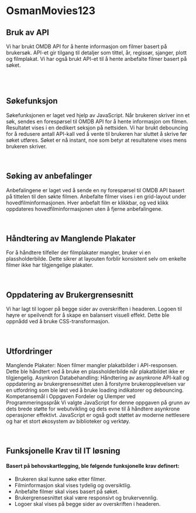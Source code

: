 # OsmanMovies123

## Bruk av API
Vi har brukt OMDB API for å hente informasjon om filmer basert på brukersøk. API-et gir tilgang til detaljer som tittel, år, regissør, sjanger, plott og filmplakat. Vi har også brukt API-et til å hente anbefalte filmer basert på søket.

<br />
<br />

## Søkefunksjon
Søkefunksjonen er laget ved hjelp av JavaScript. Når brukeren skriver inn et søk, sendes en forespørsel til OMDB API for å hente informasjon om filmen. Resultatet vises i en dedikert seksjon på nettsiden. Vi har brukt debouncing for å redusere antall API-kall ved å vente til brukeren har sluttet å skrive før søket utføres. Søket er nå instant, noe som betyr at resultatene vises mens brukeren skriver.

<br />

## Søking av anbefalinger
Anbefalingene er laget ved å sende en ny forespørsel til OMDB API basert på tittelen til den søkte filmen. Anbefalte filmer vises i en grid-layout under hovedfilminformasjonen. Hver anbefalt film er klikkbar, og ved klikk oppdateres hovedfilminformasjonen uten å fjerne anbefalingene.

<br />

## Håndtering av Manglende Plakater
For å håndtere tilfeller der filmplakater mangler, bruker vi en plassholderbilde. Dette sikrer at layouten forblir konsistent selv om enkelte filmer ikke har tilgjengelige plakater.

<br />

## Oppdatering av Brukergrensesnitt
Vi har lagt til logoer på begge sider av overskriften i headeren. Logoen til høyre er speilvendt for å skape en balansert visuell effekt. Dette ble oppnådd ved å bruke CSS-transformasjon.

<br />

## Utfordringer
Manglende Plakater: Noen filmer mangler plakatbilder i API-responsen. Dette ble håndtert ved å bruke en plassholderbilde når plakatbildet ikke er tilgjengelig.
Asynkron Databehandling: Håndtering av asynkrone API-kall og oppdatering av brukergrensesnittet uten å forstyrre brukeropplevelsen var en utfordring som ble løst ved å bruke loading indikatorer og debouncing.
Kompetansemål i Oppgaven
Fordeler og Ulemper ved Programmeringsspråk
Vi valgte JavaScript for denne oppgaven på grunn av dets brede støtte for webutvikling og dets evne til å håndtere asynkrone operasjoner effektivt. JavaScript er også godt støttet av moderne nettlesere og har et stort økosystem av biblioteker og verktøy.

<br />

## Funksjonelle Krav til IT løsning
#### Basert på behovskartlegging, ble følgende funksjonelle krav definert:
- Brukeren skal kunne søke etter filmer.
- Filminformasjon skal vises tydelig og oversiktlig.
- Anbefalte filmer skal vises basert på søket.
- Brukergrensesnittet skal være responsivt og brukervennlig.
- Logoer skal vises på begge sider av overskriften i headeren.
